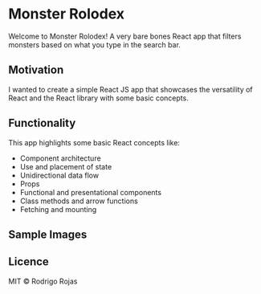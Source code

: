 # Monster Rolodex

Welcome to Monster Rolodex! A very bare bones React app that filters monsters based on what you type in the search bar.

## Motivation

I wanted to create a simple React JS app that showcases the versatility of React and the React library with some basic concepts.


## Functionality

This app highlights some basic React concepts like:

- Component architecture
- Use and placement of state
- Unidirectional data flow
- Props
- Functional and presentational components
- Class methods and arrow functions
- Fetching and mounting

## Sample Images




## Licence

MIT © Rodrigo Rojas
